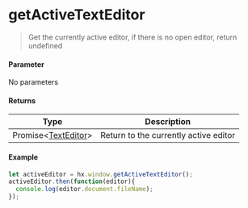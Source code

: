 # getActiveTextEditor

> Get the currently active editor, if there is no open editor, return undefined

#### Parameter

No parameters

#### Returns

|Type				|Description									|
|--						|--										|
|Promise&lt;[TextEditor](/ExtensionDocs/Api/windows/TextEditor)&gt;	|Return to the currently active editor|

#### Example

``` javascript
let activeEditor = hx.window.getActiveTextEditor();
activeEditor.then(function(editor){
  console.log(editor.document.fileName);
});
```